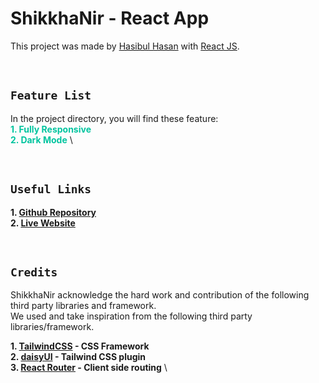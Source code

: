 # ShikkhaNir - React App

This project was made by [Hasibul Hasan](https://github.com/cbHasib) with [React JS](https://github.com/facebook/create-react-app).

<br>

## **`Feature List`**

In the project directory, you will find these feature: \
<span style="color:#00C49F">**1. Fully Responsive** </span> \
<span style="color:#00C49F">**2. Dark Mode** </span> \

<br>

## **`Useful Links`**

**1. [Github Repository](https://github.com/programming-hero-web-course1/b610-learning-platform-client-side-cbHasib)** \
**2. [Live Website](#)**

<br>

## **`Credits`**

ShikkhaNir acknowledge the hard work and contribution of the following third party libraries and framework. <br> We used and take inspiration from the following third party libraries/framework.

**1. [TailwindCSS](https://tailwindcss.com/) - CSS Framework** \
**2. [daisyUI](https://daisyui.com/) - Tailwind CSS plugin** \
**3. [React Router](https://reactrouter.com/) - Client side routing** \
